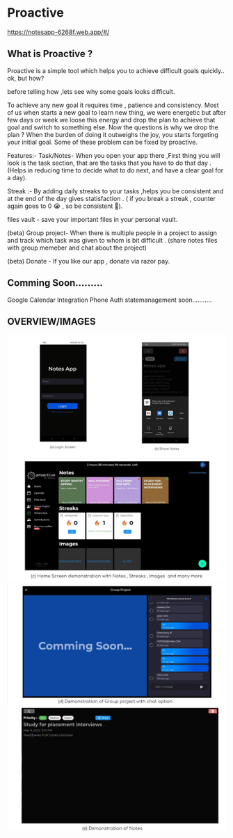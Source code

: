# Proactive
https://notesapp-6268f.web.app/#/

## What is Proactive ?

Proactive is a simple tool which helps you to achieve difficult goals quickly..
ok, but how?

before telling how ,lets see why some goals looks difficult.

To achieve any new goal it requires time , patience and  consistency.
Most of us when starts a new goal to learn new thing, we were energetic but after few days or week we loose this energy and drop the plan to achieve that goal and switch to something else.
Now the questions is why we drop the plan ?
When the burden of doing it outweighs the joy, you starts forgeting your initial goal.
Some of these problem can be fixed by proactive.

Features:-
Task/Notes- When you open your app there ,First thing you will look is the task section, that are the tasks that you have to do that day . 
 (Helps in reducing time to decide what to do next, and have a clear goal for a day).
 
Streak :- By adding daily streaks to your tasks ,helps you be consistent and at the end of the day gives statisfaction .
 ( if you break a streak , counter again goes to 0 😭 , so be consistent 🙂).

files vault - save your important files in your personal vault.
 
(beta) Group project- When there is multiple people in a project to assign and track which task was given to whom is bit difficult .
(share notes files with group memeber and chat about the project)

(beta) Donate - If you like our app , donate via razor pay.


## Comming Soon.........
Google Calendar Integration
Phone Auth
statemanagement soon...........

## OVERVIEW/IMAGES
![](overviewimages/1.JPG)
![](overviewimages/2.JPG)
![](overviewimages/3.JPG)
![](overviewimages/4.JPG)





